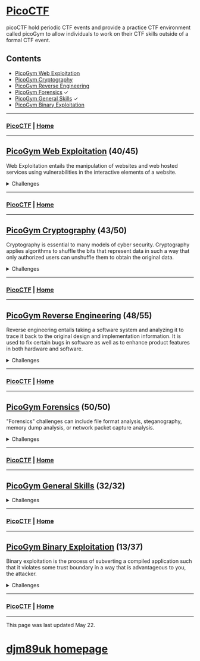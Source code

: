 # [PicoCTF](./picoctf.md)

picoCTF hold periodic CTF events and provide a practice CTF environment called picoGym to allow individuals to work on their CTF skills outside of a formal CTF event.

## Contents
- [PicoGym Web Exploitation](./picogym_we.md)
- [PicoGym Cryptography](./picogym_c.md)
- [PicoGym Reverse Engineering](./picogym_re.md)
- [PicoGym Forensics](./picogym_f.md) ✓
- [PicoGym General Skills](./picogym_gs.md) ✓
- [PicoGym Binary Exploitation](./picogym_be.md)

---

### [PicoCTF](./picoctf.md) | [Home](./index.md)

---

## [PicoGym Web Exploitation](./picogym_we.md) (40/45)

Web Exploitation entails the manipulation of websites and web hosted services using vulnerabilities in the interactive elements of a website.

<details>

<summary markdown="span">Challenges</summary>

- [Insp3ct0r (2019)](./picogym_we.md#insp3ct0r) ✓
- [logon (2019)](./picogym_we.md#logon) ✓
- [where are the robots (2019)](./picogym_we.md#where-are-the-robots) ✓
- [dont-use-client-side (2019)](./picogym_we.md#dont-use-client-side) ✓
- [picobrowser (2019)](./picogym_we.md#picobrowser) ✓
- [Client-side-again (2019)](./picogym_we.md#client-side-again) ✓
- [Irish-Name-Repo 1 (2019)](./picogym_we.md#irish-name-repo-1) ✓
- [Irish-Name-Repo 2 (2019)](./picogym_we.md#irish-name-repo-2) ✓
- [Irish-Name-Repo 3 (2019)](./picogym_we.md#irish-name-repo-3) ✓
- [JaWT Scratchpad (2019)](./picogym_we.md#jawt-scratchpad) ✓
- [Java Script Kiddie (2019)](./picogym_we.md#java-script-kiddie) ✓
- [Java Script Kiddie 2 (2019)](./picogym_we.md#java-script-kiddie-2) ✓
- [Web Gauntlet (2020)](./picogym_we.md#web-gauntlet) ✓
- [GET aHEAD (2021)](./picogym_we.md#get-ahead) ✓
- [Cookies (2021)](./picogym_we.md#cookies) ✓
- [Scavenger Hunt (2021)](./picogym_we.md#scavenger-hunt) ✓
- [Some Assembly Required 1 (2021)](./picogym_we.md#some-assembly-required-1) ✓
- [More Cookies (2021)](./picogym_we.md#more-cookies) ✓
- [It is my Birthday (2021)](./picogym_we.md#it-is-my-birthday) ✓
- [Who are you? (2021)](./picogym_we.md#who-are-you) ✓
- [Some Assembly Required 2 (2021)](./picogym_we.md#some-assembly-required-2) ✓
- [Super Serial (2021)](./picogym_we.md#super-serial) ✓
- [Most Cookies (2021)](./picogym_we.md#most-cookies) ✓
- [Some Assembly Required 3 (2021)](./picogym_we.md#some-assembly-required-3) ✓
- [Web Gauntlet 2 (2021)](./picogym_we.md#web-gauntlet-2) ✓
- [Some Assembly Required 4 (2021)](./picogym_we.md#some-assembly-required-4) ✓
- [X marks the spot (2021)](./picogym_we.md#x-marks-the-spot) ✓
- [Web Gauntlet 3 (2021)](./picogym_we.md#web-gauntlet-3) ✓
- [Bithug (2021)](./picogym_we.md#bithug)
- [login (2021)](./picogym_we.md#login) ✓
- [caas (2021)](./picogym_we.md#caas) ✓
- [notepad (2021)](./picogym_we.md#notepad)
- [JAuth (2021)](./picogym_we.md#jauth)
- [Includes (2022)](./picogym_we.md#includes) ✓
- [Inspect HTML (2022)](./picogym_we.md#inspect-html) ✓
- [Local Authority (2022)](./picogym_we.md#local-authority) ✓
- [Search Source (2022)](./picogym_we.md#search-source) ✓
- [Forbidden Paths (2022)](./picogym_we.md#forbidden-paths) ✓
- [Power Cookie (2022)](./picogym_we.md#power-cookie) ✓
- [Roboto Sans (2022)](./picogym_we.md#roboto-sans) ✓
- [Secrets (2022)](./picogym_we.md#secrets) ✓
- [SQL Direct (2022)](./picogym_we.md#sql-direct) ✓
- [SQLiLite (2022)](./picogym_we.md#sqlilite) ✓
- [Live Art (2022)](./picogym_we.md#live-art)
- [Noted (2022)](./picogym_we.md#noted)

</details>
 
---

### [PicoCTF](./picoctf.md) | [Home](./index.md)

---

## [PicoGym Cryptography](./picogym_c.md) (43/50)

Cryptography is essential to many models of cyber security. Cryptography applies algorithms to shuffle the bits that represent data in such a way that only authorized users can unshuffle them to obtain the original data. 

<details>

<summary markdown="span">Challenges</summary>

- [The Numbers (2019)](./picogym_c.md#the-numbers) ✓
- [caesar (2019)](./picogym_c.md#caesar) ✓
- [Easy1 (2019)](./picogym_c.md#easy1) ✓
- [13 (2019)](./picogym_c.md#thirteen) ✓
- [la cifra de (2019)](./picogym_c.md#la-cifra-de) ✓
- [rsa pop quiz (2019)](./picogym_c.md#rsa-pop-quiz) ✓
- [Tapping (2019)](./picogym_c.md#tapping) ✓
- [Mr-Worldwide (2019)](./picogym_c.md#mr-worldwide) ✓
- [Flags (2019)](./picogym_c.md#flags) ✓
- [waves over lambda (2019)](./picogym_c.md#waves-over-lambda) ✓
- [miniRSA (2019)](./picogym_c.md#minirsa) ✓
- [b00tl3gRSA2 (2019)](./picogym_c.md#b00tl3grsa2) ✓
- [AES-ABC (2019)](./picogym_c.md#aes-abc) ✓
- [b00tl3gRSA3 (2019)](./picogym_c.md#b00tl3grsa3) ✓
- [john_pollard (2019)](./picogym_c.md#john-pollard) ✓
- [Mod 26 (2021)](./picogym_c.md#mod-26) ✓
- [Mind your Ps and Qs (2021)](./picogym_c.md#mind-your-ps-and-qs) ✓
- [Easy Peasy (2021)](./picogym_c.md#easy-peasy) ✓
- [New Caesar (2021)](./picogym_c.md#new-caesar) ✓
- [Mini RSA (2021)](./picogym_c.md#mini-rsa) ✓
- [Dachshund Attacks (2021)](./picogym_c.md#dachshund-attacks) ✓
- [No Padding, No Problem (2021)](./picogym_c.md#no-padding-no-problem) ✓
- [Pixelated (2021)](./picogym_c.md#pixelated) ✓
- [Play Nice (2021)](./picogym_c.md#play-nice) ✓
- [Double DES (2021)](./picogym_c.md#double-des) ✓
- [Compress and Attack (2021)](./picogym_c.md#compress-and-attack) ✓
- [Scrambled: RSA (2021)](./picogym_c.md#scrambled-rsa) ✓
- [It's Not My Fault 1 (2021)](./picogym_c.md#its-not-my-fault-1) ✓
- [New Vignere (2021)](./picogym_c.md#new-vignere) ✓
- [Clouds (2021)](./picogym_c.md#clouds)
- [Spelling-Quiz (2021)](./picogym_c.md#spelling-quiz) ✓
- [XtraORdinary (2021)](./picogym_c.md#xtraordinary) ✓
- [Triple-Secure (2021)](./picogym_c.md#triple-secure) ✓
- [College-Rowing-Team (2021)](./picogym_c.md#college-rowing-team) ✓
- [Corrupt-key-1 (2021)](./picogym_c.md#corrupt-key-1)
- [Corrupt-key-2 (2021)](./picogym_c.md#corrupt-key-2)
- [basic-mod1 (2022)](./picogym_c.md#basic-mod1) ✓
- [basic-mod2 (2022)](./picogym_c.md#basic-mod2) ✓
- [credstuff (2022)](./picogym_c.md#credstuff) ✓
- [morse-code (2022)](./picogym_c.md#morse-code) ✓
- [rail-fence (2022)](./picogym_c.md#rail-fence) ✓
- [substitution0 (2022)](./picogym_c.md#substitution0) ✓
- [substitution1 (2022)](./picogym_c.md#substitution1) ✓
- [substitution2 (2022)](./picogym_c.md#substitution2) ✓
- [transposition-trial (2022)](./picogym_c.md#transposition-trial) ✓
- [Vigenere (2022)](./picogym_c.md#vigenere) ✓
- [Very Smooth (2022)](./picogym_c.md#very-smooth)
- [Sequences (2022)](./picogym_c.md#sequences)
- [Sum-O-Primes (2022)](./picogym_c.md#sum-o-primes)
- [NSA Backdoor (2022)](./picogym_c.md#nsa-backdoor)

</details>

---

### [PicoCTF](./picoctf.md) | [Home](./index.md)

---

## [PicoGym Reverse Engineering](./picogym_re.md) (48/55)

Reverse engineering entails taking a software system and analyzing it to trace it back to the original design and implementation information. It is used to fix certain bugs in software as well as to enhance product features in both hardware and software.

<details>

<summary markdown="span">Challenges</summary>

1. [vault-door-training (2019)](./picogym_re.md#vault-door-training) ✓
2. [vault-door-1 (2019)](./picogym_re.md#vault-door-1) ✓
3. [vault-door-3 (2019)](./picogym_re.md#vault-door-3) ✓
4. [vault-door-4 (2019)](./picogym_re.md#vault-door-4) ✓
5. [vault-door-5 (2019)](./picogym_re.md#vault-door-5) ✓
6. [vault-door-6 (2019)](./picogym_re.md#vault-door-6) ✓
7. [vault-door-7 (2019)](./picogym_re.md#vault-door-7) ✓
8. [vault-door-8 (2019)](./picogym_re.md#vault-door-8) ✓
9. [asm1 (2019)](./picogym_re.md#asm1) ✓
10. [asm2 (2019)](./picogym_re.md#asm2) ✓
11. [asm3 (2019)](./picogym_re.md#asm3) ✓
12. [asm4 (2019)](./picogym_re.md#asm4) ✓
13. [droids0 (2019)](./picogym_re.md#droids0) ✓
14. [droids1 (2019)](./picogym_re.md#droids1) ✓
15. [droids2 (2019)](./picogym_re.md#droids2) ✓
16. [droids3 (2019)](./picogym_re.md#droids3) ✓
17. [droids4 (2019)](./picogym_re.md#droids4) ✓
18. [revese_cipher (2019)](./picogym_re.md#reverse-cipher) ✓
19. [Need For Speed (2019)](./picogym_re.md#need-for-speed) ✓
20. [B1ll_Gat35 (2019)](./picogym_re.md#b1ll-gat35)
21. [Forky (2019)](./picogym_re.md#forky) ✓
22. [OTP Implementation (2020)](./picogym_re.md#otp-implementation) ✓
23. [Transformation (2021)](./picogym_re.md#transformation) ✓
24. [Keygenme-py (2021)](./picogym_re.md#keygenme-py) ✓
25. [crackme-py (2021)](./picogym_re.md#crackme-py) ✓
26. [ARMssembly 0 (2021)](./picogym_re.md#armssembly-0) ✓
27. [speeds and feeds (2021)](./picogym_re.md#speeds-and-feeds) ✓
28. [Shop (2021)](./picogym_re.md#shop) ✓
29. [ARMssembly 1 (2021)](./picogym_re.md#armssembly-1) ✓
30. [ARMssembly 2 (2021)](./picogym_re.md#armssembly-2) ✓
31. [Hurry up! Wait! (2021)](./picogym_re.md#hurry-up-wait) ✓
32. [gogo (2021)](./picogym_re.md#gogo) ✓
33. [ARMssembly 3 (2021)](./picogym_re.md#armssembly-3) ✓
34. [Let's get dynamic (2021)](./picogym_re.md#lets-get-dynamic) ✓
35. [Easy as GDB (2021)](./picogym_re.md#easy-as-gdb) ✓
36. [ARMssembly 4 (2021)](./picogym_re.md#armssembly-4) ✓
37. [Powershelly (2021)](./picogym_re.md#powershelly)
38. [Rolling My Own (2021)](./picogym_re.md#rolling-my-own)
39. [Checkpass (2021)](./picogym_re.md#checkpass)
40. [not crypto (2021)](./picogym_re.md#not-crypto) ✓
41. [breadth (2021)](./picogym_re.md#breadth)
42. [riscy business (2021)](./picogym_re.md#riscy-business)
43. [MATRIX (2021)](./picogym_re.md#matrix)
44. [file-run1 (2022)](./picogym_re.md#file-run1) ✓
45. [file-run2 (2022)](./picogym_re.md#file-run2) ✓
46. [GDB Test Drive (2022)](./picogym_re.md#gdb-test-drive) ✓
47. [patchme.py (2022)](./picogym_re.md#patchme-py) ✓
48. [Safe Opener (2022)](./picogym_re.md#safe-opener) ✓
49. [unpackme.py (2022)](./picogym_re.md#unpackme-py) ✓
50. [bloat.py (2022)](./picogym_re.md#bloat-py) ✓
51. [Fresh Java (2022)](./picogym_re.md#fresh-java) ✓
52. [Bbbbloat (2022)](./picogym_re.md#bbbbloat) ✓
53. [unpackme (2022)](./picogym_re.md#unpackme) ✓
54. [Keygenme (2022)](./picogym_re.md#keygenme) ✓
55. [Wizardlike (2022)](./picogym_re.md#wizardlike) ✓

</details>

---

### [PicoCTF](./picoctf.md) | [Home](./index.md)

---

## [PicoGym Forensics](./picogym_f.md) (50/50)

"Forensics" challenges can include file format analysis, steganography, memory dump analysis, or network packet capture analysis.

<details>

<summary markdown="span">Challenges</summary>
 
1. [Glory of the Garden (2019)](./picogym_f.md#glory-of-the-garden) ✓
2. [So Meta (2019)](./picogym_f.md#so-meta) ✓
3. [extensions (2019)](./picogym_f.md#extensions) ✓
4. [shark on wire 1 (2019)](./picogym_f.md#shark-on-wire-1) ✓
5. [What Lies Within (2019)](./picogym_f.md#what-lies-within) ✓
6. [c0rrupt (2019)](./picogym_f.md#c0rrupt) ✓
7. [WhitePages (2019)](./picogym_f.md#whitepages) ✓
8. [m00nwalk (2019)](./picogym_f.md#m00nwalk) ✓
9. [like1000 (2019)](./picogym_f.md#like1000) ✓
10. [shark on wire 2 (2019)](./picogym_f.md#shark-on-wire-2) ✓
11. [m00nwalk2 (2019)](./picogym_f.md#m00nwalk2) ✓
12. [Investigative Reversing 0 (2019)](./picogym_f.md#investigative-reversing-0) ✓
13. [WebNet0 (2019)](./picogym_f.md#webnet0) ✓
14. [Investigative Reversing 1 (2019)](./picogym_f.md#investigative-reversing-1) ✓
15. [Investigative Reversing 2 (2019)](./picogym_f.md#investigative-reversing-2) ✓
16. [Investigative Reversing 3 (2019)](./picogym_f.md#investigative-reversing-3) ✓
17. [Investigative Reversing 4 (2019)](./picogym_f.md#investigative-reversing-4) ✓
18. [investigation_encoded_1 (2019)](./picogym_f.md#investigation-encoded-1) ✓
19. [WebNet1 (2019)](./picogym_f.md#webnet1) ✓
20. [investigation_encoded_2 (2019)](./picogym_f.md#investigation-encoded-2) ✓
21. [B1g_Mac (2019)](./picogym_f.md#b1g-mac) ✓
22. [Pitter, Patter, Platters (2020)](./picogym_f.md#pitter-patter-platters) ✓
23. [Information (2021)](./picogym_f.md#information) ✓
24. [Matryoshka doll (2021)](./picogym_f.md#matryoshka-doll) ✓
25. [tunn3l v1s10n (2021)](./picogym_f.md#tunn3l-v1s10n) ✓
26. [Wireshark doo dooo do doo (2021)](./picogym_f.md#wireshark-doo-dooo-do-doo) ✓
27. [MacroHard WeakEdge (2021)](./picogym_f.md#macrohard-weakedge) ✓
28. [Trivial Flag Transfer Protocol (2021)](./picogym_f.md#trivial-flag-transfer-protocol) ✓
29. [Wireshark twoo twooo two twoo (2021)](./picogym_f.md#wireshark-twoo-twooo-two-twoo) ✓
30. [Disk, disk, sleuth! (2021)](./picogym_f.md#disk-disk-sleuth) ✓
31. [Milkslap (2021)](./picogym_f.md#milkslap) ✓
32. [Disk,disk, sleauth II (2021)](./picogym_f.md#disk-disk-sleuth-ii) ✓
33. [Surfing the Waves (2021)](./picogym_f.md#surfing-the-waves) ✓
34. [Very very very Hidden (2021)](./picogym_f.md#very-very-very-hidden) ✓
35. [Advanced-potion-making (2021)](./picogym_f.md#advanced-potion-making) ✓
36. [Scrambled-bytes (2021)](./picogym_f.md#scrambled-bytes) ✓
37. [WPA-ing Out](./picogym_f.md#wpa-ing-out) ✓
38. [Enhance! (2022)](./picogym_f.md#enhance) ✓
39. [File Types (2022)](./picogym_f.md#file-types) ✓
40. [Lookey Here (2022)](./picogym_f.md#lookey-here) ✓
41. [Packets Primer (2022)](./picogym_f.md#packets-primer) ✓
42. [Redaction Gone Wrong  (2022)](./picogym_f.md#redaction-gone-wrong) ✓
43. [Sleuthkit Intro (2022)](./picogym_f.md#sleuthkit-intro) ✓
44. [Sleuthkit Apprentice (2022)](./picogym_f.md#sleuthkit-apprentice) ✓
45. [Eavesdrop (2022)](./picogym_f.md#eavesdrop) ✓
46. [Operation Oni (2022)](./picogym_f.md#operation-oni) ✓
47. [St3g0 (2022)](./picogym_f.md#st3g0) ✓
48. [Operation Orchid (2022)](./picogym_f.md#operation-orchid) ✓
49. [Sidechannel (2022)](./picogym_f.md#sidechannel) ✓
50. [Torrent Analyze (2022)](./picogym_f.md#torrent-analyze) ✓

</details>

---

### [PicoCTF](./picoctf.md) | [Home](./index.md)

---
## [PicoGym General Skills](./picogym_gs.md) (32/32)

<details>

<summary markdown="span">Challenges</summary>
 
1. [2Warm (2019)](./picogym_gs.md#two-warm) ✓
2. [Warmed Up (2019)](./picogym_gs.md#warmed-up) ✓
3. [Lets Warm Up (2019)](./picogym_gs.md#lets-warm-up) ✓
4. [strings it (2019)](./picogym_gs.md#strings-it) ✓
5. [Bases (2019)](./picogym_gs.md#bases) ✓
6. [First Grep (2019)](./picogym_gs.md#first-grep) ✓
7. [what's a net cat? (2019)](./picogym_gs.md#whats-a-net-cat) ✓
8. [plumbing (2019)](./picogym_gs.md#plumbing) ✓
9. [Based (2019)](./picogym_gs.md#based) ✓
10. [flag_shop (2019)](./picogym_gs.md#flag-shop) ✓
11. [mus1c (2019)](./picogym_gs.md#mus1c) ✓
12. [1_wanna_b3_a_r0ck5tar (2019)](./picogym_gs.md#i-wanna-b3-a-r0ck5tar) ✓
13. [Obedient cat (2021)](./picogym_gs.md#obedient-cat) ✓
14. [Python Wrangling (2021)](./picogym_gs.md#python-wrangling) ✓
15. [Wave a flag (2021)](./picogym_gs.md#wave-a-flag) ✓
16. [Nice netcat (2021)](./picogym_gs.md#nice-netcat) ✓
17. [Static aint always noise (2021)](./picogym_gs.md#static-aint-always-noise) ✓
18. [Tab Tab Attack (2021)](./picogym_gs.md#tab-tab-attack) ✓
19. [Magikarp Ground Mission (2021)](./picogym_gs.md#magikarp-ground-mission) ✓
20. [Codebook](./picogym_gs.md#codebook) ✓
21. [convertme.py](./picogym_gs.md#convertme) ✓
22. [fixme1.py](./picogym_gs.md#fixme1) ✓
23. [fixme2.py](./picogym_gs.md#fixme2) ✓
24. [Glitch Cat](./picogym_gs.md#glitch-cat) ✓
25. [HashingJobApp](./picogym_gs.md#hashingjobapp) ✓
26. [PW Crack 1](./picogym_gs.md#pw-crack-1) ✓
27. [PW Crack 2](./picogym_gs.md#pw-crack-2) ✓
28. [PW Crack 3](./picogym_gs.md#pw-crack-3) ✓
29. [PW Crack 4](./picogym_gs.md#pw-crack-4) ✓
30. [PW Crack 5](./picogym_gs.md#pw-crack-5) ✓
31. [runme.py](./picogym_gs.md#runme) ✓
32. [Serpentine](./picogym_gs.md#serpentine) ✓

</details>

---

### [PicoCTF](./picoctf.md) | [Home](./index.md)

---

## [PicoGym Binary Exploitation](./picogym_be.md) (13/37)

Binary exploitation is the process of subverting a compiled application such that it violates some trust boundary in a way that is advantageous to you, the attacker.

<details>

<summary markdown="span">Challenges</summary>

1. [seed-sPRiNG (2019)](./picogym_be.md#seed-spring) 🗸
2. [sice_cream (2019)](./picogym_be.md#sice-cream)
3. [zero_to_hero (2019)](./picogym_be.md#zero-to-hero)
4. [messy-malloc (2019)](./picogym_be.md#messy-malloc)
5. [Guessing Game 1 (2020)](./picogym_be.md#guessing-game-1) 🗸
6. [Guessing Game 2 (2020)](./picogym_be.md#guessing-game-2)
7. [Stonks (2021)](./picogym_be.md#stonks) 🗸
8. [Cache Me Outside (2021)](./picogym_be.md#cache-me-outside)
9. [Here's a LIBC (2021)](./picogym_be.md#heres-a-libc)
10. [Unsubscriptions Are Free (2021)](./picogym_be.md#unsubscriptions-are-free)
11. [filtered-shellcode (2021)](./picogym_be.md#filtered-shellcode)
12. [Kit Engine (2021)](./picogym_be.md#kit-engine)
13. [Stonk Market (2021)](./picogym_be.md#stonk-market)
14. [Download Horsepower (2021)](./picogym_be.md#download-horsepower)
15. [The Office (2021)](./picogym_be.md#the-office)
16. [Turboflan (2021)](./picogym_be.md#turboflan)
17. [Bizz Fuzz (2021)](./picogym_be.md#bizz-fuzz)
18. [cutter-overflow (2021)](./picogym_be.md#cutter-overflow) 🗸
19. [fermat-strings (2021)](./picogym_be.md#fermat-strings)
20. [SaaS (2021)](./picogym_be.md#saas)
21. [homework (2021)](./picogym_be.md#homework)
22. [lockdown-horses (2021)](./picogym_be.md#lockdown-horses)
23. [vr-school (2021)](./picogym_be.md#vr-school)
24. [basic-file-exploit (2022)](./picogym_be.md#basic-file-exploit) 🗸
25. [buffer overflow 0 (2022)](./picogym_be.md#buffer-overflow-0) 🗸
26. [CVE-XXXX-XXXX (2022)](./picogym_be.md#cve-xxxx-xxxx) 🗸
27. [buffer overflow 1 (2022)](./picogym_be.md#buffer-overflow-1) 🗸
28. [RPS (2022)](./picogym_be.md#rps) 🗸
29. [x-sixty-what (2022)](./picogym_be.md#x-sixty-what) 🗸
30. [buffer overflow 2 (2022)](./picogym_be.md#buffer-overflow-2) 🗸
31. [buffer overflow 3 (2022)](./picogym_be.md#buffer-overflow-3) 🗸
32. [flag leak (2022)](./picogym_be.md#flag-leak) 🗸
33. [ropfu (2022)](./picogym_be.md#ropfu)
34. [wine (2022)](./picogym_be.md#wine)
35. [function overwrite (2022)](./picogym_be.md#function-overwrite)
36. [stack cache (2022)](./picogym_be.md#stack-cache)
37. [solfire (2022)](./picogym_be.md#solfire)

</details>

---

### [PicoCTF](./picoctf.md) | [Home](./index.md)

---

This page was last updated May 22.

# [djm89uk homepage](./index.md)
